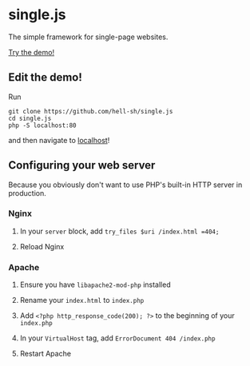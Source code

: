 # single.js

The simple framework for single-page websites.

[Try the demo!](https://singlejs.hell.sh/)

## Edit the demo!

Run

	git clone https://github.com/hell-sh/single.js
	cd single.js
	php -S localhost:80

and then navigate to [localhost](http://localhost)!

## Configuring your web server

Because you obviously don't want to use PHP's built-in HTTP server in production.

### Nginx

1. In your `server` block, add `try_files $uri /index.html =404;`

2. Reload Nginx

### Apache

1. Ensure you have `libapache2-mod-php` installed

2. Rename your `index.html` to `index.php`

3. Add `<?php http_response_code(200); ?>` to the beginning of your `index.php`

4. In your `VirtualHost` tag, add `ErrorDocument 404 /index.php`

5. Restart Apache
